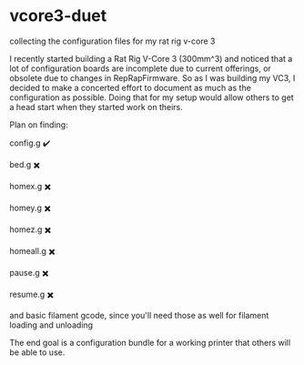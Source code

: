 # vcore3-duet
collecting the configuration files for my rat rig v-core 3 


I recently started building a Rat Rig V-Core 3 (300mm^3) and noticed that a lot of configuration boards are incomplete due to current offerings, or obsolete due to changes in RepRapFirmware.  So as I was building my VC3, I decided to make a concerted effort to document as much as the configuration as possible.  Doing that for my setup would allow others to get a head start when they started work on theirs.

Plan on finding:

config.g ✔️

bed.g ✖️

homex.g ✖️

homey.g ✖️

homez.g ✖️

homeall.g ✖️

pause.g ✖️

resume.g ✖️

and basic filament gcode, since you'll need those as well for filament loading and unloading

The end goal is a configuration bundle for a working printer that others will be able to use.
